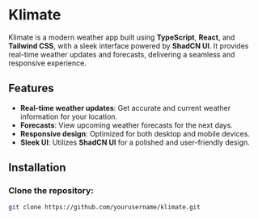 # Klimate

Klimate is a modern weather app built using **TypeScript**, **React**, and **Tailwind CSS**, with a sleek interface powered by **ShadCN UI**. It provides real-time weather updates and forecasts, delivering a seamless and responsive experience.

## Features

- **Real-time weather updates**: Get accurate and current weather information for your location.
- **Forecasts**: View upcoming weather forecasts for the next days.
- **Responsive design**: Optimized for both desktop and mobile devices.
- **Sleek UI**: Utilizes **ShadCN UI** for a polished and user-friendly design.

## Installation

### Clone the repository:

```bash
git clone https://github.com/yourusername/klimate.git

